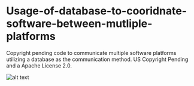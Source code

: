 # Usage-of-database-to-cooridnate-software-between-mutliple-platforms
Copyright pending code to communicate multiple software platforms utilizing a database as the communication method. US Copyright Pending and a Apache License 2.0.

![alt text](https://paste.pics/bd4d5b45e24fb2618e66217dd4309f5b)
